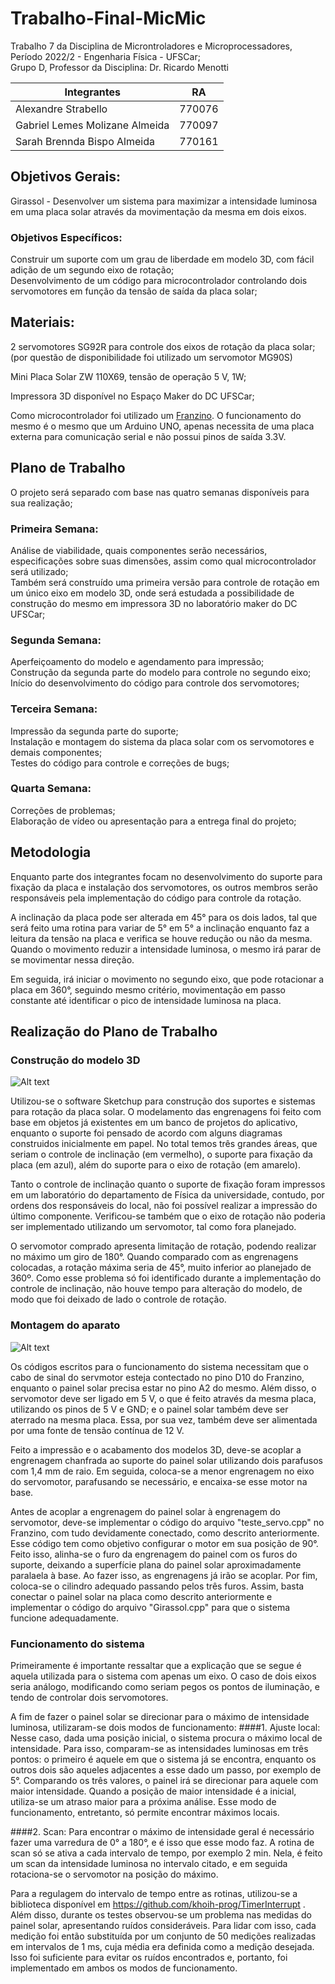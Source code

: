 # Trabalho-Final-MicMic
Trabalho 7 da Disciplina de Microntroladores e Microprocessadores, Período 2022/2 - Engenharia Física - UFSCar;\
Grupo D, Professor da Disciplina: Dr. Ricardo Menotti

Integrantes|RA
------|:----:
Alexandre Strabello|770076
Gabriel Lemes Molizane Almeida|770097
Sarah Brennda Bispo Almeida|770161

## Objetivos Gerais:
Girassol - Desenvolver um sistema para maximizar a intensidade luminosa em uma placa solar através da movimentação da mesma em dois eixos. 

### Objetivos Específicos:
Construir um suporte com um grau de liberdade em modelo 3D, com fácil adição de um segundo eixo de rotação;\
Desenvolvimento de um código para microcontrolador controlando dois servomotores em função da tensão de saída da placa solar;
 
## Materiais:

2 servomotores SG92R para controle dos eixos de rotação da placa solar; (por questão de disponibilidade foi utilizado um servomotor MG90S)

Mini Placa Solar ZW 110X69, tensão de operação 5 V, 1W;

Impressora 3D disponível no Espaço Maker do DC UFSCar;

Como microcontrolador foi utilizado um [Franzino](https://embarcados.com.br/franzino-open-hardware-de-baixo-custo/). O funcionamento do mesmo é o mesmo que um Arduino UNO, apenas necessita de uma placa externa para comunicação serial e não possui pinos de saída 3.3V.

## Plano de Trabalho

O projeto será separado com base nas quatro semanas disponíveis para sua realização;

### Primeira Semana:
Análise de viabilidade, quais componentes serão necessários, especificações sobre suas dimensões, assim como qual microcontrolador será utilizado;\
Também será construído uma primeira versão para controle de rotação em um único eixo em modelo 3D, onde será estudada a possibilidade de construção do mesmo em impressora 3D no laboratório maker do DC UFSCar;

### Segunda Semana:
Aperfeiçoamento do modelo e agendamento para impressão; \
Construção da segunda parte do modelo para controle no segundo eixo;\
Início do desenvolvimento do código para controle dos servomotores;

### Terceira Semana:
Impressão da segunda parte do suporte;\
Instalação e montagem do sistema da placa solar com os servomotores e demais componentes;\
Testes do código para controle e correções de bugs;

### Quarta Semana:
Correções de problemas;\
Elaboração de vídeo ou apresentação para a entrega final do projeto;

## Metodologia

Enquanto parte dos integrantes focam no desenvolvimento do suporte para fixação da placa e instalação dos servomotores, os outros membros serão responsáveis pela implementação do código para controle da rotação.

A inclinação da placa pode ser alterada em 45° para os dois lados, tal que será feito uma rotina para variar de 5° em 5° a inclinação enquanto faz a leitura da tensão na placa e verifica se houve redução ou não da mesma. Quando o movimento reduzir a intensidade luminosa, o mesmo irá parar de se movimentar nessa direção.

Em seguida, irá iniciar o movimento no segundo eixo, que pode rotacionar a placa em 360°, seguindo mesmo critério, movimentação em passo constante até identificar o pico de intensidade luminosa na placa.

## Realização do Plano de Trabalho

### Construção do modelo 3D

![Alt text](https://github.com/alestrab/Trabalho-Final-MicMic/blob/main/Imagens/Materiais/modelinho.png)

Utilizou-se o software Sketchup para construção dos suportes e sistemas para rotação da placa solar. O modelamento das engrenagens foi feito com base em objetos já existentes em um banco de projetos do aplicativo, enquanto o suporte foi pensado de acordo com alguns diagramas construidos inicialmente em papel. No total temos três grandes áreas, que seriam o controle de inclinação (em vermelho), o suporte para fixação da placa (em azul), além do suporte para o eixo de rotação (em amarelo).

Tanto o controle de inclinação quanto o suporte de fixação foram impressos em um laboratório do departamento de Física da universidade, contudo, por ordens dos responsáveis do local, não foi possível realizar a impressão do último componente. Verificou-se também que o eixo de rotação não poderia ser implementado utilizando um servomotor, tal como fora planejado.

O servomotor comprado apresenta limitação de rotação, podendo realizar no máximo um giro de 180°. Quando comparado com as engrenagens colocadas, a rotação máxima seria de 45°, muito inferior ao planejado de 360º. Como esse problema só foi identificado durante a implementação do controle de inclinação, não houve tempo para alteração do modelo, de modo que foi deixado de lado o controle de rotação.


### Montagem do aparato

![Alt text](https://github.com/alestrab/Trabalho-Final-MicMic/blob/main/Imagens/Circuitos/circuito.png)

Os códigos escritos para o funcionamento do sistema necessitam que o cabo de sinal do servmotor esteja contectado no pino D10 do Franzino, enquanto o painel solar precisa estar no pino A2 do mesmo. Além disso, o servomotor deve ser ligado em 5 V, o que é feito através da mesma placa, utilizando os pinos de 5 V e GND; e o painel solar também deve ser aterrado na mesma placa. Essa, por sua vez, também deve ser alimentada por uma fonte de tensão contínua de 12 V.

Feito a impressão e o acabamento dos modelos 3D, deve-se acoplar a engrenagem chanfrada ao suporte do painel solar utilizando dois parafusos com 1,4 mm de raio. Em seguida, coloca-se a menor engrenagem no eixo do servomotor, parafusando se necessário, e encaixa-se esse motor na base.

Antes de acoplar a engrenagem do painel solar à engrenagem do servomotor, deve-se implementar o código do arquivo "teste_servo.cpp" no Franzino, com tudo devidamente conectado, como descrito anteriormente. Esse código tem como objetivo configurar o motor em sua posição de 90°. Feito isso, alinha-se o furo da engrenagem do painel com os furos do suporte, deixando a superfície plana do painel solar aproximadamente paralaela à base. Ao fazer isso, as engrenagens já irão se acoplar. Por fim, coloca-se o cilindro adequado passando pelos três furos. Assim, basta conectar o painel solar na placa como descrito anteriormente e implementar o código do arquivo "Girassol.cpp" para que o sistema funcione adequadamente.

### Funcionamento do sistema

Primeiramente é importante ressaltar que a explicação que se segue é aquela utilizada para o sistema com apenas um eixo. O caso de dois eixos seria análogo, modificando como seriam pegos os pontos de iluminação, e tendo de controlar dois servomotores. 

A fim de fazer o painel solar se direcionar para o máximo de intensidade luminosa, utilizaram-se dois modos de funcionamento:
 ####1. Ajuste local:
Nesse caso, dada uma posição inicial, o sistema procura o máximo local de intensidade. Para isso, comparam-se as intensidades luminosas em três pontos: o primeiro é aquele em que o sistema já se encontra, enquanto os outros dois são aqueles adjacentes a esse dado um passo, por exemplo de 5°. Comparando os três valores, o painel irá se direcionar para aquele com maior intensidade. Quando a posição de maior intensidade é a inicial, utiliza-se um atraso maior para a próxima análise. Esse modo de funcionamento, entretanto, só permite encontrar máximos locais.

####2. Scan:
Para encontrar o máximo de intensidade geral é necessário fazer uma varredura de 0° a 180°, e é isso que esse modo faz. A rotina de scan só se ativa a cada intervalo de tempo, por exemplo 2 min. Nela, é feito um scan da intensidade luminosa no intervalo citado, e em seguida rotaciona-se o servomotor na posição do máximo.

Para a regulagem do intervalo de tempo entre as rotinas, utilizou-se a biblioteca disponível em https://github.com/khoih-prog/TimerInterrupt . Além disso, durante os testes observou-se um problema nas medidas do painel solar, apresentando ruídos consideráveis. Para lidar com isso, cada medição foi então substituída por um conjunto de 50 medições realizadas em intervalos de 1 ms, cuja média era definida como a medição desejada. Isso foi suficiente para evitar os ruídos encontrados e, portanto, foi implementado em ambos os modos de funcionamento.
